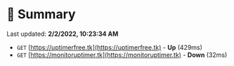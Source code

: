 # 📖 Summary
Last updated: **2/2/2022, 10:23:34 AM**

- `GET` [https://uptimerfree.tk](https://uptimerfree.tk) - **Up** (429ms)
- `GET` [https://monitoruptimer.tk](https://monitoruptimer.tk) - **Down** (32ms)
